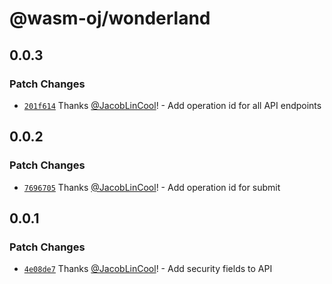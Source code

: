 # @wasm-oj/wonderland

## 0.0.3

### Patch Changes

-   [`201f614`](https://github.com/wasm-oj/wonderland/commit/201f614fc5638d8f3345eabeee0199d3f165ba65) Thanks [@JacobLinCool](https://github.com/JacobLinCool)! - Add operation id for all API endpoints

## 0.0.2

### Patch Changes

-   [`7696705`](https://github.com/wasm-oj/wonderland/commit/7696705f19a826c48352f32ed4e3b8245a440268) Thanks [@JacobLinCool](https://github.com/JacobLinCool)! - Add operation id for submit

## 0.0.1

### Patch Changes

-   [`4e08de7`](https://github.com/wasm-oj/wonderland/commit/4e08de74104950c14e002464efc8b51c7a4712b6) Thanks [@JacobLinCool](https://github.com/JacobLinCool)! - Add security fields to API
